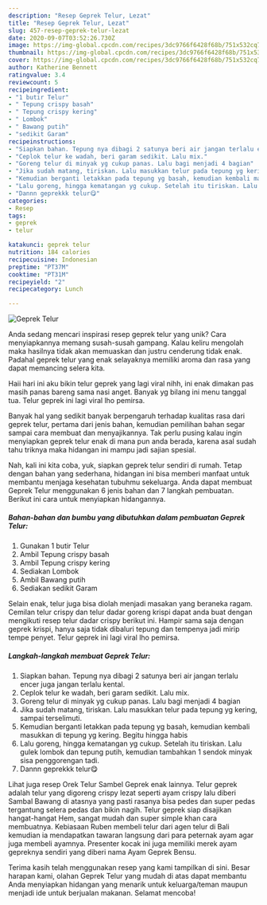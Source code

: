 ```yaml
---
description: "Resep Geprek Telur, Lezat"
title: "Resep Geprek Telur, Lezat"
slug: 457-resep-geprek-telur-lezat
date: 2020-09-07T03:52:26.730Z
image: https://img-global.cpcdn.com/recipes/3dc9766f6428f68b/751x532cq70/geprek-telur-foto-resep-utama.jpg
thumbnail: https://img-global.cpcdn.com/recipes/3dc9766f6428f68b/751x532cq70/geprek-telur-foto-resep-utama.jpg
cover: https://img-global.cpcdn.com/recipes/3dc9766f6428f68b/751x532cq70/geprek-telur-foto-resep-utama.jpg
author: Katherine Bennett
ratingvalue: 3.4
reviewcount: 5
recipeingredient:
- "1 butir Telur"
- " Tepung crispy basah"
- " Tepung crispy kering"
- " Lombok"
- " Bawang putih"
- "sedikit Garam"
recipeinstructions:
- "Siapkan bahan. Tepung nya dibagi 2 satunya beri air jangan terlalu encer juga jangan terlalu kental."
- "Ceplok telur ke wadah, beri garam sedikit. Lalu mix."
- "Goreng telur di minyak yg cukup panas. Lalu bagi menjadi 4 bagian"
- "Jika sudah matang, tiriskan. Lalu masukkan telur pada tepung yg kering, sampai terselimuti."
- "Kemudian berganti letakkan pada tepung yg basah, kemudian kembali masukkan di tepung yg kering. Begitu hingga habis"
- "Lalu goreng, hingga kematangan yg cukup. Setelah itu tiriskan. Lalu gulek lombok dan tepung putih, kemudian tambahkan 1 sendok minyak sisa penggorengan tadi."
- "Dannn geprekkk telur😋"
categories:
- Resep
tags:
- geprek
- telur

katakunci: geprek telur 
nutrition: 184 calories
recipecuisine: Indonesian
preptime: "PT37M"
cooktime: "PT31M"
recipeyield: "2"
recipecategory: Lunch

---
```



![Geprek Telur](https://img-global.cpcdn.com/recipes/3dc9766f6428f68b/751x532cq70/geprek-telur-foto-resep-utama.jpg)

Anda sedang mencari inspirasi resep geprek telur yang unik? Cara menyiapkannya memang susah-susah gampang. Kalau keliru mengolah maka hasilnya tidak akan memuaskan dan justru cenderung tidak enak. Padahal geprek telur yang enak selayaknya memiliki aroma dan rasa yang dapat memancing selera kita.

Haii hari ini aku bikin telur geprek yang lagi viral nihh, ini enak dimakan pas masih panas bareng sama nasi anget. Banyak yg bilang ini menu tanggal tua. Telur geprek ini lagi viral lho pemirsa.

Banyak hal yang sedikit banyak berpengaruh terhadap kualitas rasa dari geprek telur, pertama dari jenis bahan, kemudian pemilihan bahan segar sampai cara membuat dan menyajikannya. Tak perlu pusing kalau ingin menyiapkan geprek telur enak di mana pun anda berada, karena asal sudah tahu triknya maka hidangan ini mampu jadi sajian spesial.


Nah, kali ini kita coba, yuk, siapkan geprek telur sendiri di rumah. Tetap dengan bahan yang sederhana, hidangan ini bisa memberi manfaat untuk membantu menjaga kesehatan tubuhmu sekeluarga. Anda dapat membuat Geprek Telur menggunakan 6 jenis bahan dan 7 langkah pembuatan. Berikut ini cara untuk menyiapkan hidangannya.

<!--inarticleads1-->

##### Bahan-bahan dan bumbu yang dibutuhkan dalam pembuatan Geprek Telur:

1. Gunakan 1 butir Telur
1. Ambil  Tepung crispy basah
1. Ambil  Tepung crispy kering
1. Sediakan  Lombok
1. Ambil  Bawang putih
1. Sediakan sedikit Garam


Selain enak, telur juga bisa diolah menjadi masakan yang beraneka ragam. Cemilan telur crispy dan telur dadar goreng krispi dapat anda buat dengan mengikuti resep telur dadar crispy berikut ini. Hampir sama saja dengan geprek krispi, hanya saja tidak dibaluri tepung dan tempenya jadi mirip tempe penyet. Telur geprek ini lagi viral lho pemirsa. 

<!--inarticleads2-->

##### Langkah-langkah membuat Geprek Telur:

1. Siapkan bahan. Tepung nya dibagi 2 satunya beri air jangan terlalu encer juga jangan terlalu kental.
1. Ceplok telur ke wadah, beri garam sedikit. Lalu mix.
1. Goreng telur di minyak yg cukup panas. Lalu bagi menjadi 4 bagian
1. Jika sudah matang, tiriskan. Lalu masukkan telur pada tepung yg kering, sampai terselimuti.
1. Kemudian berganti letakkan pada tepung yg basah, kemudian kembali masukkan di tepung yg kering. Begitu hingga habis
1. Lalu goreng, hingga kematangan yg cukup. Setelah itu tiriskan. Lalu gulek lombok dan tepung putih, kemudian tambahkan 1 sendok minyak sisa penggorengan tadi.
1. Dannn geprekkk telur😋


Lihat juga resep Orek Telur Sambel Geprek enak lainnya. Telur geprek adalah telur yang digoreng crispy lezat seperti ayam crispy lalu diberi Sambal Bawang di atasnya yang pasti rasanya bisa pedes dan super pedas tergantung selera pedas dan bikin nagih. Telur geprek siap disajikan hangat-hangat Hem, sangat mudah dan super simple khan cara membuatnya. Kebiasaan Ruben membeli telur dari agen telur di Bali kemudian ia mendapatkan tawaran langsung dari para peternak ayam agar juga membeli ayamnya. Presenter kocak ini juga memiliki merek ayam gepreknya sendiri yang diberi nama Ayam Geprek Bensu. 

Terima kasih telah menggunakan resep yang kami tampilkan di sini. Besar harapan kami, olahan Geprek Telur yang mudah di atas dapat membantu Anda menyiapkan hidangan yang menarik untuk keluarga/teman maupun menjadi ide untuk berjualan makanan. Selamat mencoba!

